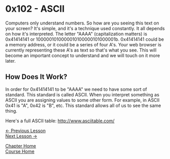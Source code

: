 # 0x102 - ASCII
Computers only understand numbers. So how are you seeing this text on your screen? It's simple, and it's a technique used constantly. It all depends on how it's interpreted. The letter "AAAA" (capitalization matters) is 0x41414141 or 1000001010000010100000101000001b. 0x41414141 could be a memory address, or it could be a series of four A's. Your web browser is currently representing these A's as text so that's what you see. This will become an important concept to understand and we will touch on it more later.

## How Does It Work?
In order for 0x41414141 to be "AAAA" we need to have some sort of standard. This standard is called ASCII. When you interpret something as ASCII you are assigning values to some other form. For example, in ASCII 0x41 is "A", 0x42 is "B", etc. This standard allows all of us to see the same thing.

Here's a full ASCII table: http://www.asciitable.com/

[<- Previous Lesson](0x101-NumberSystems.md)  
[Next Lesson ->](0x103-BitsAndBytes.md)  


[Chapter Home](0x100-BinaryBasics.md)  
[Course Home](../README.md)  